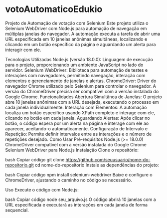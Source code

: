 # votoAutomaticoEdukio
Projeto de Automação de votação com Selenium
Este projeto utiliza o Selenium WebDriver com Node.js para automação de navegação em múltiplas janelas do navegador. A automação executa a tarefa de abrir uma URL especificada em 10 janelas anônimas simultâneas, localizando e clicando em um botão específico da página e aguardando um alerta para interagir com ele.

Tecnologias Utilizadas
Node.js (versão 18.0.0): Linguagem de execução para o projeto, proporcionando um ambiente JavaScript no lado do servidor.
Selenium WebDriver: Biblioteca para automação de testes e interações com navegadores, permitindo navegação, interação com elementos e gerenciamento de janelas e alertas.
ChromeDriver: Driver do navegador Chrome utilizado pelo Selenium para controlar o navegador. A versão do ChromeDriver precisa ser compatível com a versão instalada do Google Chrome.
Funcionalidades
Abertura Simultânea de Janelas: O projeto abre 10 janelas anônimas com a URL desejada, executando o processo em cada janela individualmente.
Interação com Elementos: A automação localiza um botão específico usando XPath completo e interage com ele, clicando no botão em cada janela.
Aguardando Alertas: Após clicar no botão, o código espera por um alerta na página e interage com ele ao aparecer, aceitando-o automaticamente.
Configuração de Intervalo e Repetição: Permite definir intervalos entre as interações e o número de repetições desejado.
Como Usar
Pré-requisitos
Node.js (>= 18.0.0)
ChromeDriver compatível com a versão instalada do Google Chrome
Selenium WebDriver para Node.js
Instalação
Clone o repositório:

bash
Copiar código
git clone https://github.com/seuusuario/nome-do-repositorio.git
cd nome-do-repositorio
Instale as dependências do projeto:

bash
Copiar código
npm install selenium-webdriver
Baixe e configure o ChromeDriver, ajustando o caminho no código se necessário.

Uso
Execute o código com Node.js:

bash
Copiar código
node seu_arquivo.js
O código abrirá 10 janelas com a URL especificada e executará as interações em cada janela de forma sequencial.
